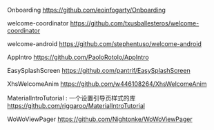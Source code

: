Onboarding
https://github.com/eoinfogarty/Onboarding

welcome-coordinator
https://github.com/txusballesteros/welcome-coordinator

welcome-android
https://github.com/stephentuso/welcome-android

AppIntro
https://github.com/PaoloRotolo/AppIntro

EasySplashScreen
https://github.com/pantrif/EasySplashScreen

XhsWelcomeAnim
https://github.com/w446108264/XhsWelcomeAnim

MaterialIntroTutorial : 一个设置引导页样式的库
https://github.com/riggaroo/MaterialIntroTutorial

WoWoViewPager
https://github.com/Nightonke/WoWoViewPager
